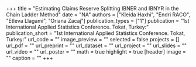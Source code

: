 +++
title = "Estimating Claims Reserve Splitting IBNER and IBNYR in the Chain Ladder Method"
date = "NA"
authors = ["Kleida Haxhi", "Endri RACO", "Etleva Llagami", "Oriana Zacaj"]
publication_types = ["1"]
publication = "1st International Applied Statistics Conference.  Tokat, Turkey:"
publication_short = "1st International Applied Statistics Conference.  Tokat, Turkey:"
url_code = ""
image_preview = ""
selected = false
projects = []
url_pdf = ""
url_preprint = ""
url_dataset = ""
url_project = ""
url_slides = ""
url_video = ""
url_poster = ""
math = true
highlight = true
[header]
image = ""
caption = ""
+++
